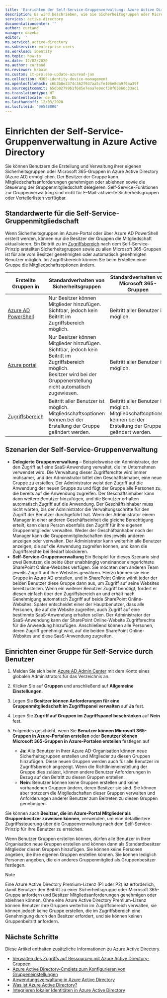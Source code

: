```yaml
---
title: 'Einrichten der Self-Service-Gruppenverwaltung: Azure Active Directory | Microsoft-Dokumentation'
description: Es wird beschrieben, wie Sie Sicherheitsgruppen oder Microsoft 365-Gruppen in Azure Active Directory erstellen und verwalten sowie Mitgliedschaften in Sicherheitsgruppen oder Microsoft 365-Gruppen anfordern.
services: active-directory
documentationcenter: ''
author: curtand
manager: daveba
editor: ''
ms.service: active-directory
ms.subservice: enterprise-users
ms.workload: identity
ms.topic: how-to
ms.date: 12/02/2020
ms.author: curtand
ms.reviewer: krbain
ms.custom: it-pro;seo-update-azuread-jan
ms.collection: M365-identity-device-management
ms.openlocfilehash: c6b2b8e3374c362f937aa5cfe106e8da9f9aa39f
ms.sourcegitcommit: 65db02799b1f685e7eaa7e0ecf38f03866c33ad1
ms.translationtype: HT
ms.contentlocale: de-DE
ms.lasthandoff: 12/03/2020
ms.locfileid: "96548000"
---
```

# <a name="set-up-self-service-group-management-in-azure-active-directory"></a>Einrichten der Self-Service-Gruppenverwaltung in Azure Active Directory 

Sie können Benutzern die Erstellung und Verwaltung ihrer eigenen Sicherheitsgruppen oder Microsoft 365-Gruppen in Azure Active Directory (Azure AD) ermöglichen. Der Besitzer der Gruppe kann Mitgliedschaftsanforderungen genehmigen oder ablehnen sowie die Steuerung der Gruppenmitgliedschaft delegieren. Self-Service-Funktionen zur Gruppenverwaltung sind nicht für E-Mail-aktivierte Sicherheitsgruppen oder Verteilerlisten verfügbar.

## <a name="self-service-group-membership-defaults"></a>Standardwerte für die Self-Service-Gruppenmitgliedschaft

Wenn Sicherheitsgruppen im Azure-Portal oder über Azure AD PowerShell erstellt werden, können nur die Besitzer der Gruppen die Mitgliedschaft aktualisieren. Ein Beitritt zu im [Zugriffsbereich](https://account.activedirectory.windowsazure.com/r#/joinGroups) nach dem Self-Service-Prinzip erstellten Sicherheitsgruppen sowie zu allen Microsoft 365-Gruppen ist für alle vom Besitzer genehmigten oder automatisch genehmigten Benutzer möglich. Im Zugriffsbereich können Sie beim Erstellen einer Gruppe die Mitgliedschaftsoptionen ändern.

Erstellte Gruppen in | Standardverhalten von Sicherheitsgruppen | Standardverhalten von Microsoft 365-Gruppen
------------------ | ------------------------------- | ---------------------------------
[Azure AD PowerShell](../enterprise-users/groups-settings-cmdlets.md) | Nur Besitzer können Mitglieder hinzufügen.<br>Sichtbar, jedoch kein Beitritt im Zugriffsbereich möglich. | Beitritt aller Benutzer ist möglich.
[Azure portal](https://portal.azure.com) | Nur Besitzer können Mitglieder hinzufügen.<br>Sichtbar, jedoch kein Beitritt im Zugriffsbereich möglich.<br>Besitzer wird bei der Gruppenerstellung nicht automatisch zugewiesen. | Beitritt aller Benutzer ist möglich.
[Zugriffsbereich](https://account.activedirectory.windowsazure.com/r#/joinGroups) | Beitritt aller Benutzer ist möglich.<br>Mitgliedschaftsoptionen können bei der Erstellung der Gruppe geändert werden. | Beitritt aller Benutzer ist möglich.<br>Mitgliedschaftsoptionen können bei der Erstellung der Gruppe geändert werden.

## <a name="self-service-group-management-scenarios"></a>Szenarien der Self-Service-Gruppenverwaltung

* **Delegierte Gruppenverwaltung** – Beispielsweise ein Administrator, der den Zugriff auf eine SaaS-Anwendung verwaltet, die im Unternehmen verwendet wird. Die Verwaltung dieser Zugriffsrechte wird immer mühsamer, und der Administrator bittet den Geschäftsinhaber, eine neue Gruppe zu erstellen. Der Administrator weist den Zugriff auf die Anwendung der neuen Gruppe zu und fügt der Gruppe alle Personen zu, die bereits auf die Anwendung zugreifen. Der Geschäftsinhaber kann dann weitere Benutzer hinzufügen, und die Benutzer erhalten automatisch Zugriff auf die Anwendung. Der Geschäftsinhaber muss nicht warten, bis der Administrator die Verwaltungsschritte für den Zugriff der Benutzer durchgeführt hat. Wenn der Administrator einem Manager in einer anderen Geschäftseinheit die gleiche Berechtigung erteilt, kann diese Person ebenfalls den Zugriff für ihre eigenen Gruppenmitglieder verwalten. Weder der Geschäftsinhaber noch der Manager kann die Gruppenmitgliedschaften des jeweils anderen anzeigen oder verwalten. Der Administrator kann weiterhin alle Benutzer anzeigen, die auf die Anwendung zugreifen können, und kann die Zugriffsrechte bei Bedarf blockieren.
* **Self-Service-Gruppenverwaltung** Ein Beispiel für dieses Szenario sind zwei Benutzer, die beide über unabhängig voneinander eingerichtete SharePoint Online-Websites verfügen. Sie möchten dem anderen Team jeweils Zugriff auf ihre Websites gewähren. Hierzu können sie eine Gruppe in Azure AD erstellen, und in SharePoint Online wählt jeder der beiden Benutzer diese Gruppe dann aus, um Zugriff auf seine Websites bereitzustellen. Wenn ein weiterer Benutzer Zugriff benötigt, fordert er diesen einfach über den Zugriffsbereich an und erhält nach Genehmigung automatisch Zugriff auf beide SharePoint Online-Websites. Später entscheidet einer der Hauptbenutzer, dass alle Personen, die auf die Website zugreifen, auch Zugriff auf eine bestimmte SaaS-Anwendung erhalten sollen. Der Administrator der SaaS-Anwendung kann der SharePoint Online-Website Zugriffsrechte für die Anwendung hinzufügen. Anschließend können alle Personen, deren Zugriff genehmigt wird, auf die beiden SharePoint Online-Websites und diese SaaS-Anwendung zugreifen.

## <a name="make-a-group-available-for-user-self-service"></a>Einrichten einer Gruppe für Self-Service durch Benutzer

1. Melden Sie sich beim [Azure AD Admin Center](https://aad.portal.azure.com) mit dem Konto eines globalen Administrators für das Verzeichnis an.
1. Klicken Sie auf **Gruppen** und anschließend auf **Allgemeine Einstellungen**.
1. Legen Sie **Besitzer können Anforderungen für eine Gruppenmitgliedschaft im Zugriffspanel verwalten** auf **Ja** fest.
1. Legen Sie **Zugriff auf Gruppen im Zugriffspanel beschränken** auf **Nein** fest.
1. Folgendes geschieht, wenn Sie **Benutzer können Microsoft 365-Gruppen in Azure-Portalen erstellen** oder **Benutzer können Microsoft 365-Gruppen in Azure-Portalen erstellen** festlegen auf

    - **Ja**: Alle Benutzer in Ihrer Azure AD-Organisation können neue Sicherheitsgruppen erstellen und Mitglieder zu diesen Gruppen hinzufügen. Diese neuen Gruppen werden auch für alle Benutzer im Zugriffsbereich angezeigt. Wenn die Richtlinieneinstellung der Gruppe dies zulässt, können andere Benutzer Anforderungen in Bezug auf den Beitritt zu diesen Gruppen erstellen.
    - **Nein**: Benutzer können keine Gruppen erstellen und keine vorhandenen Gruppen ändern, deren Besitzer sie sind. Sie können aber trotzdem die Mitgliedschaften dieser Gruppen verwalten und Anforderungen anderer Benutzer zum Beitreten zu diesen Gruppen genehmigen.

Sie können auch **Besitzer, die im Azure-Portal Mitglieder als Gruppenbesitzer zuweisen können**, verwenden, um eine detailliertere Zugriffssteuerung über die Gruppenverwaltung nach dem Self-Service-Prinzip für Ihre Benutzer zu erreichen.

Wenn Benutzer Gruppen erstellen können, dürfen alle Benutzer in Ihrer Organisation neue Gruppen erstellen und können dann als Standardbesitzer Mitglieder diesen Gruppen hinzufügen. Sie können keine Personen angeben, die ihre eigenen Gruppen erstellen können. Sie können lediglich Personen angeben, die ein anderes Gruppenmitglied als Gruppenbesitzer festlegen.

> [!NOTE]
> Eine Azure Active Directory Premium-Lizenz (P1 oder P2) ist erforderlich, damit Benutzer den Beitritt zu einer Sicherheitsgruppe oder Microsoft 365-Gruppe anfordern und Besitzer Mitgliedsanforderungen genehmigen oder ablehnen können. Ohne eine Azure Active Directory Premium-Lizenz können Benutzer ihre Gruppen weiterhin im Zugriffsbereich verwalten, sie können jedoch keine Gruppe erstellen, die im Zugriffsbereich eine Genehmigung durch den Besitzer erfordert, und sie können keinen Gruppenbeitritt anfordern.

## <a name="next-steps"></a>Nächste Schritte

Diese Artikel enthalten zusätzliche Informationen zu Azure Active Directory.

* [Verwalten des Zugriffs auf Ressourcen mit Azure Active Directory-Gruppen](../fundamentals/active-directory-manage-groups.md)
* [Azure Active Directory-Cmdlets zum Konfigurieren von Gruppeneinstellungen](../enterprise-users/groups-settings-cmdlets.md)
* [Anwendungsverwaltung in Azure Active Directory](../manage-apps/what-is-application-management.md)
* [Was ist Azure Active Directory?](../fundamentals/active-directory-whatis.md)
* [Integrieren lokaler Identitäten in Azure Active Directory](../hybrid/whatis-hybrid-identity.md)
